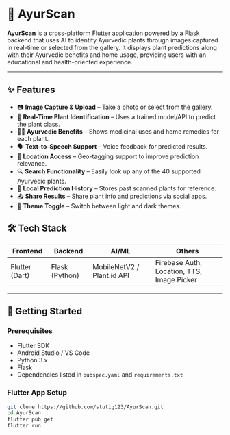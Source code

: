 # 🌿 AyurScan

**AyurScan** is a cross-platform Flutter application powered by a Flask backend that uses AI to identify Ayurvedic plants through images captured in real-time or selected from the gallery. It displays plant predictions along with their Ayurvedic benefits and home usage, providing users with an educational and health-oriented experience.

---

## ✨ Features

- 📷 **Image Capture & Upload** – Take a photo or select from the gallery.
- 🌱 **Real-Time Plant Identification** – Uses a trained model/API to predict the plant class.
- 🧘‍♀️ **Ayurvedic Benefits** – Shows medicinal uses and home remedies for each plant.
- 🗣️ **Text-to-Speech Support** – Voice feedback for predicted results.
- 🧭 **Location Access** – Geo-tagging support to improve prediction relevance.
- 🔍 **Search Functionality** – Easily look up any of the 40 supported Ayurvedic plants.
- 💾 **Local Prediction History** – Stores past scanned plants for reference.
- 📤 **Share Results** – Share plant info and predictions via social apps.
- 🌙 **Theme Toggle** – Switch between light and dark themes.


## 🛠️ Tech Stack

| Frontend         | Backend         | AI/ML                   | Others                                 |
|------------------|------------------|--------------------------|----------------------------------------|
| Flutter (Dart)   | Flask (Python)   | MobileNetV2 / Plant.id API | Firebase Auth, Location, TTS, Image Picker |

---

## 🚀 Getting Started

### Prerequisites

- Flutter SDK
- Android Studio / VS Code
- Python 3.x
- Flask
- Dependencies listed in `pubspec.yaml` and `requirements.txt`

### Flutter App Setup

```bash
git clone https://github.com/stutig123/AyurScan.git
cd AyurScan
flutter pub get
flutter run

